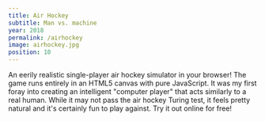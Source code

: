 ```yaml
---
title: Air Hockey
subtitle: Man vs. machine
year: 2018
permalink: /airhockey
image: airhockey.jpg
position: 10
---
```


An eerily realistic single-player air hockey simulator in your browser! The game runs entirely in an HTML5 canvas with pure JavaScript. It was my first foray into creating an intelligent "computer player" that acts similarly to a real human. While it may not pass the air hockey Turing test, it feels pretty natural and it's certainly fun to play against. Try it out online for free!
